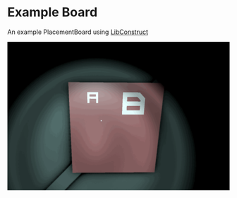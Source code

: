 # Example Board

An example PlacementBoard using [LibConstruct](https://github.com/tsholmes/StationeersLibConstruct)

![demo image](/Assets/About/placementboard2.gif)
